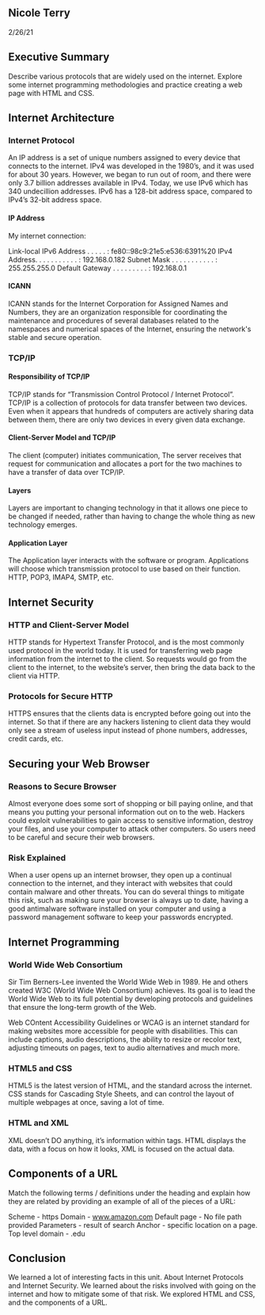 ## Nicole Terry
2/26/21

## Executive Summary 
Describe various protocols that are widely used on the internet. Explore some internet programming methodologies and practice creating a web page with HTML and CSS.  

## Internet Architecture

### Internet Protocol
An IP address is a set of unique numbers assigned to every device that connects to the internet. IPv4 was developed in the 1980’s, and it was used for about 30 years. However, we began to run out of room, and there were only 3.7 billion addresses available in IPv4. Today, we use IPv6 which has 340 undecillion addresses. IPv6 has a 128-bit address space, compared to IPv4’s 32-bit address space.

#### IP Address
My internet connection:

   Link-local IPv6 Address . . . . . : fe80::98c9:21e5:e536:6391%20
   IPv4 Address. . . . . . . . . . . : 192.168.0.182
   Subnet Mask . . . . . . . . . . . : 255.255.255.0
   Default Gateway . . . . . . . . . : 192.168.0.1

#### ICANN
ICANN stands for the Internet Corporation for Assigned Names and Numbers, they are an organization responsible for coordinating the maintenance and procedures of several databases related to the namespaces and numerical spaces of the Internet, ensuring the network's stable and secure operation.

### TCP/IP

#### Responsibility of TCP/IP
TCP/IP stands for “Transmission Control Protocol / Internet Protocol”. TCP/IP is a collection of protocols for data transfer between two devices. Even when it appears that hundreds of computers are actively sharing data between them, there are only two devices in every given data exchange.

#### Client-Server Model and TCP/IP
The client (computer)  initiates communication, The server receives that request for communication and allocates a port for the two machines to have a transfer of data over TCP/IP.

#### Layers
Layers are important to changing technology in that it allows one piece to be changed if needed, rather than having to change the whole thing as new technology emerges.

#### Application Layer
The Application layer interacts with the software or program. Applications will choose which transmission protocol to use based on their function. HTTP, POP3, IMAP4, SMTP, etc.

## Internet Security
### HTTP and Client-Server Model
HTTP stands for Hypertext Transfer Protocol, and is the most commonly used protocol in the world today. It is used for transferring web page information from the internet to the client. So requests would go from the client to the internet, to the website’s server, then bring the data back to the client via HTTP.

### Protocols for Secure HTTP
HTTPS ensures that the clients data is encrypted before going out into the internet. So that if there are any hackers listening to client data they would only see a stream of useless input instead of phone numbers, addresses, credit cards, etc.

## Securing your Web Browser
### Reasons to Secure Browser
Almost everyone does some sort of shopping or bill paying online, and that means you putting your personal information out on to the web. Hackers could exploit vulnerabilities to gain access to sensitive information, destroy your files, and use your computer to attack other computers.  So users need to be careful and secure their web browsers.

### Risk Explained
When a user opens up an internet browser, they open up a continual connection to the internet, and they interact with websites that could contain malware and other threats. You can do several things to mitigate this risk, such as making sure your browser is always up to date, having a good antimalware software installed on your computer and using a password management software to keep your passwords encrypted.

## Internet Programming
### World Wide Web Consortium
Sir Tim Berners-Lee invented the World Wide Web in 1989. He and others created W3C 
(World Wide Web Consortium) achieves. Its goal is to lead the World Wide Web to its full potential by developing protocols and guidelines that ensure the long-term growth of the Web.

Web COntent Accessibility Guidelines or WCAG is an internet standard for making websites more accessible for people with disabilities. This can include captions, audio descriptions, the ability to resize or recolor text, adjusting timeouts on pages, text to audio alternatives and much more. 

### HTML5 and CSS
HTML5 is the latest version of HTML, and the standard across the internet. CSS stands for Cascading Style Sheets, and can control the layout of multiple webpages at once, saving a lot of time.

### HTML and XML
XML doesn’t DO anything, it’s information within tags. HTML displays the data, with a focus on how it looks, XML is focused on the actual data.
 
## Components of a URL
Match the following terms / definitions under the heading and explain how they are related by providing an example of all of the pieces of a URL: 
 
Scheme - https
Domain - www.amazon.com
Default page - No file path provided
Parameters - result of search
Anchor - specific location on a page.
Top level domain - .edu

## Conclusion
We learned a lot of interesting facts in this unit. About Internet Protocols and Internet Security. 
We learned about the risks involved with going on the internet and how to mitigate some of that risk. We explored HTML and CSS, and the components of a URL.
